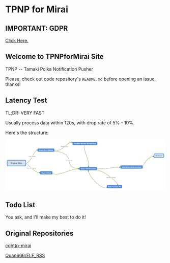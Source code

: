 # TPNP for Mirai

## IMPORTANT: GDPR

[Click Here.](GDPR)

## Welcome to TPNPforMirai Site

TPNP -- Tamaki Polka Notification Pusher

Please, check out code repository's `README.md` before opening an issue, thanks!

## Latency Test

TL;DR: VERY FAST

Usually process data within 120s, with drop rate of 5% - 10%.

Here's the structure:

![Structure](flow.png)

## Todo List

You ask, and I'll make my best to do it!

## Original Repositories

[cqhttp-mirai](https://github.com/yyuueexxiinngg/cqhttp-mirai)

[Quan666/ELF_RSS](https://github.com/Quan666/ELF_RSS)
